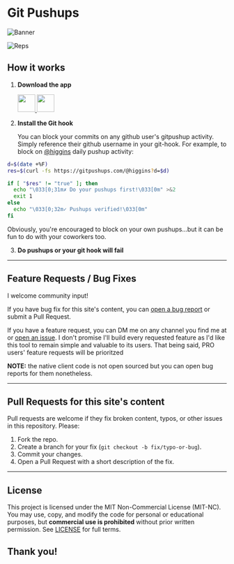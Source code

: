 # Git Pushups

![Banner](https://gitpushups.com/readmeBanner.png)

![Reps](https://gitpushups.com/repoBadge.svg?cacheBust=1)

## How it works

1. **Download the app**

   <p>
     <a href="https://apps.apple.com/us/app/git-pushups/id6747657596">
       <img src="https://developer.apple.com/assets/elements/badges/download-on-the-app-store.svg" style="height:40px; width:auto;" />
     </a>
     <a href="https://play.google.com/store/apps/details?id=com.gitpushups.android">
       <img src="https://upload.wikimedia.org/wikipedia/commons/7/78/Google_Play_Store_badge_EN.svg" style="height:40px; width:auto;" />
     </a>
   </p>

2. **Install the Git hook**

   You can block your commits on any github user's gitpushup activity. Simply reference their github username in your git-hook.
   For example, to block on [@higgins](https://github.com/higgins) daily pushup activity:

```bash
d=$(date +%F)
res=$(curl -fs https://gitpushups.com/@higgins?d=$d)

if [ "$res" != "true" ]; then
  echo "\033[0;31m✗ Do your pushups first!\033[0m" >&2
  exit 1
else
  echo "\033[0;32m✓ Pushups verified!\033[0m"
fi
```

  Obviously, you're encouraged to block on your own pushups...but it can be fun to do with your coworkers too.

3. **Do pushups or your git hook will fail**

---

## Feature Requests / Bug Fixes

I welcome community input!

If you have bug fix for this site's content, you can [open a bug report](https://github.com/higgins/gitpushups.com/issues/new?template=bug_report.md) or submit a Pull Request.

If you have a feature request, you can DM me on any channel you find me at or [open an issue](https://github.com/higgins/gitpushups.com/issues/new?template=feature_request.md). I don't promise I'll build every requested feature as I'd like this tool to remain simple and valuable to its users. That being said, PRO users' feature requests will be prioritzed

**NOTE:** the native client code is not open sourced but you can open bug reports for them nonetheless.

---

## Pull Requests for this site's content
Pull requests are welcome if they fix broken content, typos, or other issues in this repository. Please:
  1. Fork the repo.
  2. Create a branch for your fix (`git checkout -b fix/typo-or-bug`).
  3. Commit your changes.
  4. Open a Pull Request with a short description of the fix.

---

## License
This project is licensed under the MIT Non-Commercial License (MIT-NC).
You may use, copy, and modify the code for personal or educational purposes,
but **commercial use is prohibited** without prior written permission.
See [LICENSE](./LICENSE) for full terms.

## Thank you!
